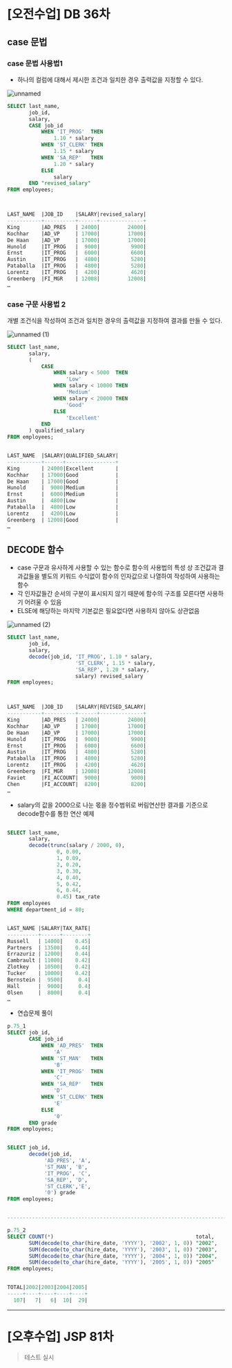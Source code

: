 # [오전수업] DB 36차
## case 문법

### case 문법 사용법1
- 하나의 컬럼에 대해서 제시한 조건과 일치한 경우 출력값을 지정할 수 있다.

![unnamed](https://user-images.githubusercontent.com/95197594/172980208-d08a7d39-1701-4231-b7c4-5e03aa942672.png)

```sql
SELECT last_name,
       job_id,
       salary,
       CASE job_id
           WHEN 'IT_PROG'  THEN
               1.10 * salary
           WHEN 'ST_CLERK' THEN
               1.15 * salary
           WHEN 'SA_REP'   THEN
               1.20 * salary
           ELSE
               salary
       END "revised_salary"
FROM employees;



LAST_NAME  |JOB_ID    |SALARY|revised_salary|
-----------+----------+------+--------------+
King       |AD_PRES   | 24000|         24000|
Kochhar    |AD_VP     | 17000|         17000|
De Haan    |AD_VP     | 17000|         17000|
Hunold     |IT_PROG   |  9000|          9900|
Ernst      |IT_PROG   |  6000|          6600|
Austin     |IT_PROG   |  4800|          5280|
Pataballa  |IT_PROG   |  4800|          5280|
Lorentz    |IT_PROG   |  4200|          4620|
Greenberg  |FI_MGR    | 12008|         12008|
…
```

### case 구문 사용법 2
개별 조건식을 작성하여 조건과 일치한 경우의 출력값을 지정하여 결과를 만들 수 있다.

![unnamed (1)](https://user-images.githubusercontent.com/95197594/172980311-6b6ce9ee-e7ef-4f27-9541-ca4cdc97b759.png)

```sql
SELECT last_name,
       salary,
       (
           CASE
               WHEN salary < 5000  THEN
                   'Low'
               WHEN salary < 10000 THEN
                   'Medium'
               WHEN salary < 20000 THEN
                   'Good'
               ELSE
                   'Excellent'
           END
       ) qualified_salary
FROM employees;


LAST_NAME  |SALARY|QUALIFIED_SALARY|
-----------+------+----------------+
King       | 24000|Excellent       |
Kochhar    | 17000|Good            |
De Haan    | 17000|Good            |
Hunold     |  9000|Medium          |
Ernst      |  6000|Medium          |
Austin     |  4800|Low             |
Pataballa  |  4800|Low             |
Lorentz    |  4200|Low             |
Greenberg  | 12008|Good            |
…
```

## DECODE 함수
- case 구문과 유사하게 사용할 수 있는 함수로 함수의 사용법의 특성 상 조건값과 결과값들을 별도의 키워드 수식없이 함수의 인자값으로 나열하여 작성하여 사용하는 함수
- 각 인자값들간 순서의 구분이 표시되지 않기 때문에 함수의 구조를 모른다면 사용하기 어려울 수 있음
- ELSE에 해당하는 마지막 기본값은 필요없다면 사용하지 않아도 상관없음

![unnamed (2)](https://user-images.githubusercontent.com/95197594/172980418-e9f921b5-81ac-4c2e-a660-0885a6a523d2.png)

```sql
SELECT last_name,
       job_id,
       salary,
       decode(job_id, 'IT_PROG', 1.10 * salary, 
                      'ST_CLERK', 1.15 * salary,
                      'SA_REP', 1.20 * salary, 
                      salary) revised_salary
FROM employees;



LAST_NAME  |JOB_ID    |SALARY|REVISED_SALARY|
-----------+----------+------+--------------+
King       |AD_PRES   | 24000|         24000|
Kochhar    |AD_VP     | 17000|         17000|
De Haan    |AD_VP     | 17000|         17000|
Hunold     |IT_PROG   |  9000|          9900|
Ernst      |IT_PROG   |  6000|          6600|
Austin     |IT_PROG   |  4800|          5280|
Pataballa  |IT_PROG   |  4800|          5280|
Lorentz    |IT_PROG   |  4200|          4620|
Greenberg  |FI_MGR    | 12008|         12008|
Faviet     |FI_ACCOUNT|  9000|          9000|
Chen       |FI_ACCOUNT|  8200|          8200|
…
```

- salary의 값을 2000으로 나눈 몫을 정수범위로 버림연산한 결과를 기준으로 decode함수를 통한 연산 예제
```sql

SELECT last_name,
       salary,
       decode(trunc(salary / 2000, 0), 
                0, 0.00, 
                1, 0.09,
                2, 0.20, 
                3, 0.30, 
                4, 0.40, 
                5, 0.42, 
                6, 0.44,
                0.45) tax_rate
FROM employees
WHERE department_id = 80;


LAST_NAME |SALARY|TAX_RATE|
----------+------+--------+
Russell   | 14000|    0.45|
Partners  | 13500|    0.44|
Errazuriz | 12000|    0.44|
Cambrault | 11000|    0.42|
Zlotkey   | 10500|    0.42|
Tucker    | 10000|    0.42|
Bernstein |  9500|     0.4|
Hall      |  9000|     0.4|
Olsen     |  8000|     0.4|
…
```

* 연습문제 풀이
```sql
p.75_1
SELECT job_id,
       CASE job_id
           WHEN 'AD_PRES'  THEN
               'A'
           WHEN 'ST_MAN'   THEN
               'B'
           WHEN 'IT_PROG'  THEN
               'C'
           WHEN 'SA_REP'   THEN
               'D'
           WHEN 'ST_CLERK' THEN
               'E'
           ELSE
               '0'
       END grade
FROM employees;


SELECT job_id,
       decode(job_id, 
            'AD_PRES', 'A', 
            'ST_MAN', 'B',
            'IT_PROG', 'C', 
            'SA_REP', 'D', 
            'ST_CLERK','E', 
            '0') grade
FROM employees;


---------------------------------------------------------------------------------------------

p.75_2
SELECT COUNT(*)                                              total,
       SUM(decode(to_char(hire_date, 'YYYY'), '2002', 1, 0)) "2002",
       SUM(decode(to_char(hire_date, 'YYYY'), '2003', 1, 0)) "2003",
       SUM(decode(to_char(hire_date, 'YYYY'), '2004', 1, 0)) "2004",
       SUM(decode(to_char(hire_date, 'YYYY'), '2005', 1, 0)) "2005"
FROM employees;


TOTAL|2002|2003|2004|2005|
-----+----+----+----+----+
  107|   7|   6|  10|  29|

```

---

# [오후수업] JSP 81차

> 테스트 실시
